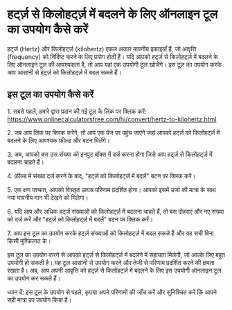 हर्ट्ज़ से किलोहर्ट्ज़ में बदलने के लिए ऑनलाइन टूल का उपयोग कैसे करें
=====================================================================

हर्ट्ज़ (Hertz) और किलोहर्ट्ज़ (kilohertz) एकल अकार मापनीय इकाइयाँ हैं, जो आवृत्ति (frequency) को निर्दिष्ट करने के लिए प्रयोग होती हैं। यदि आपको हर्ट्ज़ से किलोहर्ट्ज़ में बदलने के लिए ऑनलाइन टूल की आवश्यकता है, तो आप यहां एक उपयोगी टूल खोजेंगे। इस टूल का उपयोग करके आप आसानी से हर्ट्ज़ को किलोहर्ट्ज़ में बदल सकते हैं।

इस टूल का उपयोग कैसे करें
-------------------------

1\. सबसे पहले, हमारे द्वारा प्रदान की गई टूल के लिंक पर क्लिक करें: <https://www.onlinecalculatorsfree.com/hi/convert/hertz-to-kilohertz.html>

2\. जब आप लिंक पर क्लिक करेंगे, तो आप एक पेज पर पहुंच जाएंगे जहां आपको हर्ट्ज़ को किलोहर्ट्ज़ में बदलने के लिए आवश्यक फ़ील्ड और बटन मिलेंगे।

3\. अब, आपको बस उस संख्या को इनपुट बॉक्स में दर्ज करना होगा जिसे आप हर्ट्ज़ से किलोहर्ट्ज़ में बदलना चाहते हैं।

4\. फ़ील्ड में संख्या दर्ज करने के बाद, "हर्ट्ज़ को किलोहर्ट्ज़ में बदलें" बटन पर क्लिक करें।

5\. एक क्षण पश्चात, आपको विस्तृत उत्पन्न परिणाम प्रदर्शित होगा। आपको इसमें उर्जा की मात्रा के साथ नया मापनीय मान भी देखने को मिलेगा।

6\. यदि आप और अधिक हर्ट्ज़ संख्याओं को किलोहर्ट्ज़ में बदलना चाहते हैं, तो बस दोहराएं और नए संख्या को दर्ज करें और "हर्ट्ज़ को किलोहर्ट्ज़ में बदलें" बटन पर क्लिक करें।

7\. आप इस टूल का उपयोग करके हर्ट्ज़ संख्याओं को किलोहर्ट्ज़ में बदल सकते हैं और यह सभी बिना किसी मुश्किलात के।

इस टूल का उपयोग करने से आपको हर्ट्ज़ से किलोहर्ट्ज़ में बदलने में सहायता मिलेगी, जो आपके लिए बहुत उपयोगी हो सकती है। यह टूल आसानी से उपयोग करने और तेजी से परिणाम प्रदर्शित करने की क्षमता रखता है। अब, आप अपनी आवृत्ति को हर्ट्ज़ से किलोहर्ट्ज़ में बदलने के लिए इस उपयोगी ऑनलाइन टूल का उपयोग कर सकते हैं।

ध्यान दें: इस टूल के उपयोग से पहले, कृपया अपने परिणामों की जाँच करें और सुनिश्चित करें कि आपने सही मात्रा का उपयोग किया है।
